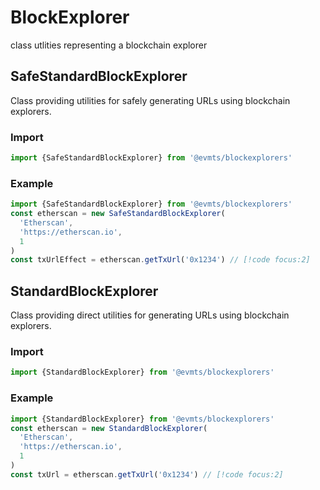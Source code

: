 # BlockExplorer

class utlities representing a blockchain explorer

## SafeStandardBlockExplorer

Class providing utilities for safely generating URLs using blockchain explorers.

### Import

```typescript
import {SafeStandardBlockExplorer} from '@evmts/blockexplorers'
```

### Example

```typescript
import {SafeStandardBlockExplorer} from '@evmts/blockexplorers'
const etherscan = new SafeStandardBlockExplorer(
  'Etherscan',
  'https://etherscan.io',
  1
)
const txUrlEffect = etherscan.getTxUrl('0x1234') // [!code focus:2]
```

## StandardBlockExplorer

Class providing direct utilities for generating URLs using blockchain explorers.

### Import

```typescript
import {StandardBlockExplorer} from '@evmts/blockexplorers'
```

### Example

```typescript
import {StandardBlockExplorer} from '@evmts/blockexplorers'
const etherscan = new StandardBlockExplorer(
  'Etherscan',
  'https://etherscan.io',
  1
)
const txUrl = etherscan.getTxUrl('0x1234') // [!code focus:2]
```

